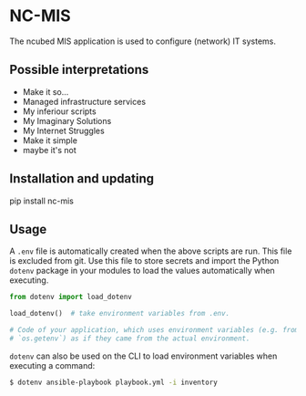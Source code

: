 # NC-MIS
The ncubed MIS application is used to configure (network) IT systems.

## Possible interpretations
- Make it so...
- Managed infrastructure services
- My inferiour scripts
- My Imaginary Solutions
- My Internet Struggles
- Make it simple
- maybe it's not

## Installation and updating
pip install nc-mis

## Usage
A `.env` file is automatically created when the above scripts are run. This file is excluded from git. Use this file to store secrets and import the Python `dotenv` package in your modules to load the values automatically when executing.

```python
from dotenv import load_dotenv

load_dotenv()  # take environment variables from .env.

# Code of your application, which uses environment variables (e.g. from `os.environ` or
# `os.getenv`) as if they came from the actual environment.
```

`dotenv` can also be used on the CLI to load environment variables when executing a command:
```bash
$ dotenv ansible-playbook playbook.yml -i inventory
```
